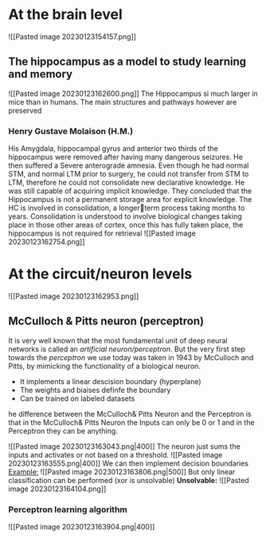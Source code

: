 ```toc
```

# At the brain level
![[Pasted image 20230123154157.png]]

## The hippocampus as a model to study learning and memory
![[Pasted image 20230123162600.png]]
The Hippocampus si much larger in mice than in humans. The main structures and pathways however are preserved

### Henry Gustave Molaison (H.M.)
His Amygdala, hippocampal gyrus and anterior two thirds of the hippocampus were removed after having many dangerous seizures. He then suffered a Severe anterograde amnesia. Even though he had normal STM, and normal LTM prior to surgery, he could not transfer from STM to LTM, therefore he could not consolidate new declarative knowledge. He was still capable of acquiring implicit knowledge. They concluded that the Hippocampus is not a permanent storage area for explicit knowledge. The HC is involved in consolidation, a longerterm process taking months to years. Consolidation is understood to involve biological changes taking place in those other areas of cortex, once this has fully taken place, the hippocampus is not required for retrieval
![[Pasted image 20230123162754.png]]

# At the circuit/neuron levels
![[Pasted image 20230123162953.png]]

## McCulloch & Pitts neuron (perceptron)
It is very well known that the most fundamental unit of deep neural networks is called an _artificial neuron/perceptron_. But the very first step towards the _perceptron_ we use today was taken in 1943 by McCulloch and Pitts, by mimicking the functionality of a biological neuron. 
- It implements a linear descision boundary (hyperplane)
- The weights and biaises definfe the boundary
- Can be trained on labeled datasets

he difference between the McCulloch& Pitts Neuron and the Perceptron is that in the McCulloch& Pitts Neuron the Inputs can only be 0 or 1 and in the Perceptron they can be anything.

![[Pasted image 20230123163043.png|400]]
The neuron just sums the inputs and activates or not based on a threshold. 
![[Pasted image 20230123163555.png|400]]
We can then implement decision boundaries
<u>Example:</u>
![[Pasted image 20230123163806.png|500]]
But only linear classification can be performed (xor is unsolvable)
**Unsolvable:**
![[Pasted image 20230123164104.png]]
### Perceptron learning algorithm
![[Pasted image 20230123163904.png|400]]
